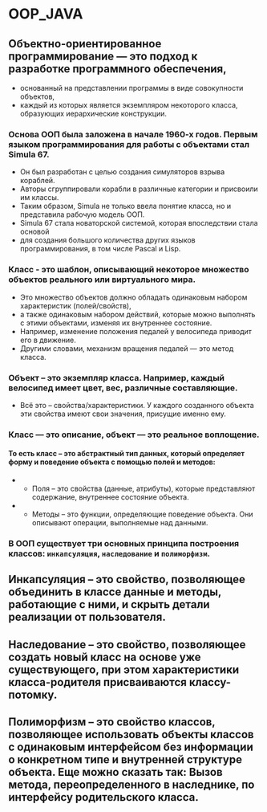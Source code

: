 # OOP_JAVA
## Объектно-ориентированное программирование — это подход к разработке программного обеспечения,
* основанный на представлении программы в виде совокупности объектов,
* каждый из которых является экземпляром некоторого класса, образующих иерархические конструкции.

### Основа ООП была заложена в начале 1960-х годов. Первым языком программирования для работы с объектами стал Simula 67.
* Он был разработан с целью создания симуляторов взрыва кораблей.
* Авторы сгруппировали корабли в различные категории и присвоили им классы.
* Таким образом, Simula не только ввела понятие класса, но и представила рабочую модель ООП.
* Simula 67 стала новаторской системой, которая впоследствии стала основой
* для создания большого количества других языков программирования, в том числе Pascal и Lisp.

### Класс - это шаблон, описывающий некоторое множество объектов реального или виртуального мира.
* Это множество объектов должно обладать одинаковым набором характеристик (полей/свойств),
* а также одинаковым набором действий, которые можно выполнять с этими объектами, изменяя их внутреннее состояние.
* Например, изменение положения педалей у велосипеда приводит его в движение.
* Другими словами, механизм вращения педалей — это метод класса.

### Объект – это экземпляр класса. Например, каждый велосипед имеет цвет, вес, различные составляющие.
* Всё это – свойства/характеристики. У каждого созданного объекта эти свойства имеют свои значения, присущие именно ему.

### Класс — это описание, объект — это реальное воплощение.

#### То есть класс – это абстрактный тип данных, который определяет форму и поведение объекта с помощью полей и методов:

* - Поля – это свойства (данные, атрибуты), которые представляют содержание, внутреннее состояние объекта.
* - Методы – это функции, определяющие поведение объекта. Они описывают операции, выполняемые над данными.

### В ООП существует три основных принципа построения классов: `инкапсуляция`, `наследование` и `полиморфизм`.

## Инкапсуляция – это свойство, позволяющее объединить в классе данные и методы, работающие с ними, и скрыть детали реализации от пользователя.

## Наследование – это свойство, позволяющее создать новый класс на основе уже существующего, при этом характеристики класса-родителя присваиваются классу-потомку.

## Полиморфизм – это свойство классов, позволяющее использовать объекты классов с одинаковым интерфейсом без информации о конкретном типе и внутренней структуре объекта. Еще можно сказать так: Вызов метода, переопределенного в наследнике, по интерфейсу родительского класса.
